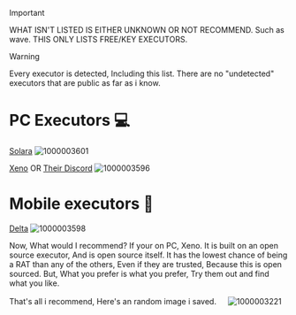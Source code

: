 
> [!IMPORTANT]  
> WHAT ISN'T LISTED IS EITHER UNKNOWN OR NOT RECOMMEND. Such as wave.
> THIS ONLY LISTS FREE/KEY EXECUTORS.

> [!WARNING]  
> Every executor is detected, Including this list. There are no "undetected" executors that are public as far as i know.



# PC Executors 💻
[Solara](https://getsolara.dev)
![1000003601](https://github.com/user-attachments/assets/a98b15ed-02f3-43a7-b682-7c76522aada2)

[Xeno](https://github.com/rlz-ve/x/releases/download/1.0.9-New/Xeno-v1.0.9-x64-New.zip)
OR
[Their Discord](https://discord.gg/getxeno)
![1000003596](https://github.com/user-attachments/assets/e1d71229-0599-4e09-8923-2efe21cc1a23)

# Mobile executors 📱
[Delta](https://discord.gg/deltaex)
![1000003598](https://github.com/user-attachments/assets/c61d419c-a514-44d4-8c2f-f17b95acde22)

Now, What would I recommend? If your on PC, Xeno.
It is built on an open source executor, And is open source itself.
It has the lowest chance of being a RAT than any of the others, Even if they are trusted, Because this is open sourced.
But, What you prefer is what you prefer, Try them out and find what you like.

That's all i recommend, Here's an random image i saved.
ㅤ
![1000003221](https://github.com/user-attachments/assets/88c92176-d6bb-4ab1-8424-f75856b38ccc)
